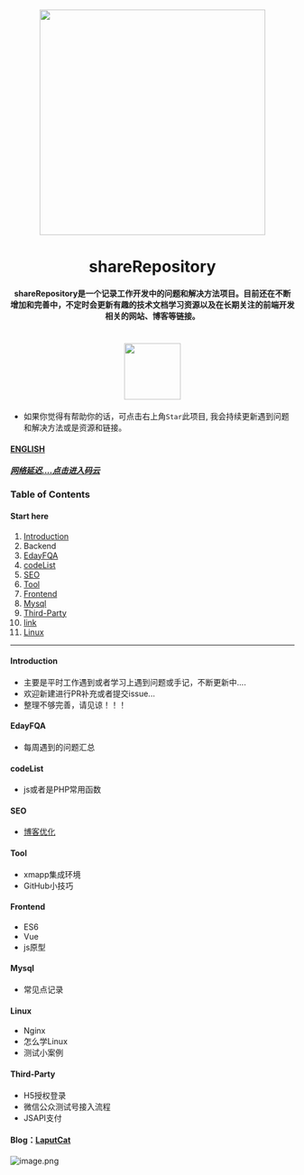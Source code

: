 

<h1 align="center"><a target="_blank" herf="https://gitub.com/fuduoluo/shareRepository" alt="shareRepository"><img src="https://i.loli.net/2020/04/08/D47fFg53xr2GEdk.png" width = "400" style="max-width:100%;align:center"/></a></h1>

<h1 align="center">&nbsp;shareRepository&nbsp;</h1>

<h4 align="center">shareRepository是一个记录工作开发中的问题和解决方法项目。目前还在不断增加和完善中，不定时会更新有趣的技术文档学习资源以及在长期关注的前端开发相关的网站、博客等链接。</h4>

<h1 align="center"><img src="https://img.shields.io/badge/PRs-welcome-brightgreen.svg?style=flat-square" width = "100" /></h1>

* 如果你觉得有帮助你的话，可点击右上角`Star`此项目, 我会持续更新遇到问题和解决方法或是资源和链接。

#### [ENGLISH](https://github.com/fuduoluo/shareRepository/blob/master/README.en.md)

##### [网络延迟....点击进入码云](https://gitee.com/s_lindan/shareRepository.git)

### Table  of Contents

#### Start here

1. [Introduction](#Introduction)
2. Backend
3. [EdayFQA](#EdayFQA)
4. [codeList](#codeList)
5. [SEO](#SEO)
6. [Tool](#Tool)
7. [Frontend](#Frontend)
8. [Mysql](#Mysql)
9. [Third-Party](#Third-Party)
10. [link](#link)
11. [Linux](#Linux)

___



#### Introduction

- 主要是平时工作遇到或者学习上遇到问题或手记，不断更新中....
- 欢迎新建进行PR补充或者提交issue...
- 整理不够完善，请见谅！！！

#### EdayFQA

- 每周遇到的问题汇总

#### codeList

- js或者是PHP常用函数

#### SEO

- [博客优化](https://www.phpcoder.club/posts/895444f1.html)

#### Tool

- xmapp集成环境
- GitHub小技巧

#### Frontend

- ES6
- Vue
- js原型

#### Mysql

- 常见点记录

#### Linux
 - Nginx
 - 怎么学Linux
 - 测试小案例
#### Third-Party

- H5授权登录
- 微信公众测试号接入流程
- JSAPI支付

#### Blog：[LaputCat](https://www.phpcoder.club/)

![image.png](https://i.loli.net/2020/04/08/w2lTrb8pREieOtJ.png)